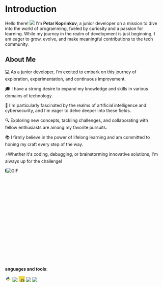 <h1>Introduction</h1>

Hello there! <img src="https://emojis.slackmojis.com/emojis/images/1531849430/4246/blob-sunglasses.gif?1531849430" width="30"/> I'm <b>Petar Koprinkov</b>, a junior developer on a mission to dive into the world of programming, fueled by curiosity and a passion for learning. While my journey in the realm of development is just beginning, I am eager to grow, evolve, and make meaningful contributions to the tech community.

<h2>About Me</h2>
<p>💻 As a junior developer, I'm excited to embark on this journey of exploration, experimentation, and continuous improvement.</p>
<p>🎓 I have a strong desire to expand my knowledge and skills in various domains of technology.</p>
<p>🤖 I'm particularly fascinated by the realms of artificial intelligence and cybersecurity, and I'm eager to delve deeper into these fields.</p>
<p>🔍 Exploring new concepts, tackling challenges, and collaborating with fellow enthusiasts are among my favorite pursuits.</p>
<p>📚 I firmly believe in the power of lifelong learning and am committed to honing my craft every step of the way.</p>
<p>⚡Whether it's coding, debugging, or brainstorming innovative solutions, I'm always up for the challenge!</p>


  <img align="right" alt="GIF" src="https://github.com/abhisheknaiidu/abhisheknaiidu/blob/master/code.gif?raw=true" width="500" height="320" />


**languages and tools:**  

<code><img height="20" src="https://raw.githubusercontent.com/github/explore/80688e429a7d4ef2fca1e82350fe8e3517d3494d/topics/python/python.png"></code>
<code><img height="20" src="https://as2.ftcdn.net/v2/jpg/02/32/40/11/1000_F_232401133_1lZXBTV47ewVua02TdEPHrad5HwfnOEf.jpg"></code>
<code><img height="20" src="https://raw.githubusercontent.com/github/explore/80688e429a7d4ef2fca1e82350fe8e3517d3494d/topics/javascript/javascript.png"></code>
<code><img height="20" src="https://encrypted-tbn0.gstatic.com/images?q=tbn:ANd9GcSFGvfXnNyB1HacT6EgBLYkRwBXnPa9GSYd_zjyWtDbzw&s"></code>
<code><img height="20" src="https://1000logos.net/wp-content/uploads/2020/09/CSS-Logo.jpg"></code>
